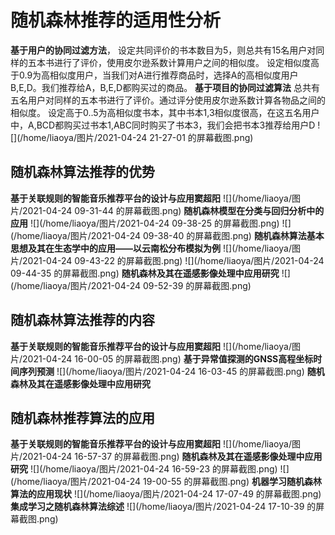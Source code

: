# 随机森林推荐的适用性分析
**基于用户的协同过滤方法**，
设定共同评价的书本数目为5，则总共有15名用户对同样的五本书进行了评价，使用皮尔逊系数计算用户之间的相似度。
设定相似度高于0.9为高相似度用户，当我们对A进行推荐商品时，选择A的高相似度用户B,E,D。我们推荐给A，B,E,D都购买过的商品。
**基于项目的协同过滤算法**
总共有五名用户对同样的五本书进行了评价。通过评分使用皮尔逊系数计算各物品之间的相似度。
设定高于0..5为高相似度书本，其中书本1,3相似度很高，在这五名用户中，A,BCD都购买过书本1,ABC同时购买了书本3，我们会把书本3推荐给用户D
![](/home/liaoya/图片/2021-04-24 21-27-01 的屏幕截图.png) 
## 随机森林算法推荐的优势
**基于关联规则的智能音乐推荐平台的设计与应用窦超阳**
![](/home/liaoya/图片/2021-04-24 09-31-44 的屏幕截图.png) 
**随机森林模型在分类与回归分析中的应用**
![](/home/liaoya/图片/2021-04-24 09-38-25 的屏幕截图.png) 
![](/home/liaoya/图片/2021-04-24 09-38-40 的屏幕截图.png) 
**随机森林算法基本思想及其在生态学中的应用——以云南松分布模拟为例**
![](/home/liaoya/图片/2021-04-24 09-43-22 的屏幕截图.png) 
![](/home/liaoya/图片/2021-04-24 09-44-35 的屏幕截图.png) 
**随机森林及其在遥感影像处理中应用研究**
![](/home/liaoya/图片/2021-04-24 09-52-39 的屏幕截图.png) 

## 随机森林算法推荐的内容
**基于关联规则的智能音乐推荐平台的设计与应用窦超阳**
![](/home/liaoya/图片/2021-04-24 16-00-05 的屏幕截图.png) 
**基于异常值探测的GNSS高程坐标时间序列预测**
![](/home/liaoya/图片/2021-04-24 16-03-45 的屏幕截图.png) 
**随机森林及其在遥感影像处理中应用研究**

## 随机森林推荐算法的应用
**基于关联规则的智能音乐推荐平台的设计与应用窦超阳**
![](/home/liaoya/图片/2021-04-24 16-57-37 的屏幕截图.png) 
**随机森林及其在遥感影像处理中应用研究**
![](/home/liaoya/图片/2021-04-24 16-59-23 的屏幕截图.png) 
![](/home/liaoya/图片/2021-04-24 19-00-55 的屏幕截图.png) 
**机器学习随机森林算法的应用现状**
![](/home/liaoya/图片/2021-04-24 17-07-49 的屏幕截图.png) 
**集成学习之随机森林算法综述**
![](/home/liaoya/图片/2021-04-24 17-10-39 的屏幕截图.png) 